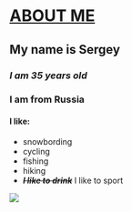 
# <u>__ABOUT ME__</u>

## My name is Sergey
### ***I am 35 years old***
### I am from Russia
#### I like:
- snowbording
- cycling
- fishing
- hiking
- ~~***I like to drink***~~ I like to sport

![](https://cojo.ru/wp-content/uploads/2023/01/prikolnye-kartinki-6.webp)

